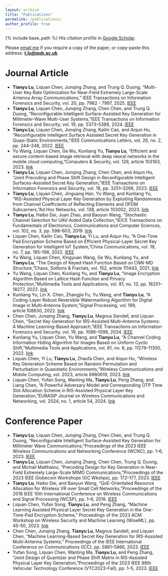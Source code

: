```yaml
---
layout: archive
title: "Publications"
permalink: /publications/
author_profile: true
---
```

{% include base_path %}
His citation profile in [Google Scholar](https://scholar.google.com/citations?user=EyknLkwAAAAJ&hl=en).

Please [email me](mailto:t.lu@qub.ac.uk) if you require a copy of the paper, or copy-paste this address: **t.lu@qub.ac.uk**.




<!-- # Preprint  -->

# Journal Article
* **Tianyu Lu**, Liquan Chen, Junqing Zhang, and Trung Q. Duong, “Multi-User Key Rate Optimization for Near-Field Extremely Large-Scale Antenna Array Communications,” IEEE Transactions on Information Forensics and Security, vol. 20, pp. 7982 - 7997, 2025. [IEEE](https://ieeexplore.ieee.org/document/11104139)
* **Tianyu Lu**, Liquan Chen, Junqing Zhang, Chen Chen, and Trung Q. Duong, “Reconfigurable Intelligent Surface-Assisted Key Generation for Millimeter-Wave Multi-User Systems,”IEEE Transactions on Information Forensics and Security, vol. 19, pp. 5373–5388, 2024. [IEEE](https://ieeexplore.ieee.org/document/10520332) 
* **Tianyu Lu**, Liquan Chen, Junqing Zhang, Kailin Cao, and Aiqun Hu, “Reconfigurable Intelligent Surface Assisted Secret Key Generation in Quasi-Static Environments,”IEEE Communications Letters, vol. 26, no. 2, pp. 244–248, 2022. [IEEE](https://ieeexplore.ieee.org/document/9627160)
* Yu Wang, Liquan Chen, Ge Wu, Kunliang Yu, **Tianyu Lu**, “Efficient and secure content-based image retrieval with deep neural networks in the mobile cloud computing,”Computers & Security, vol. 128, article 103163, 2023. [link](https://doi.org/10.1016/j.cose.2023.103163)
* **Tianyu Lu**, Liquan Chen, Junqing Zhang, Chen Chen, and Aiqun Hu, “Joint Precoding and Phase Shift Design in Reconfigurable Intelligent Surfaces-Assisted Secret Key Generation,”IEEE Transactions on Information Forensics and Security, vol. 18, pp. 3251–3266, 2023. [IEEE](https://ieeexplore.ieee.org/document/10106070)
* **Tianyu Lu**, Liquan Chen, Jinguang Han, Yu Wang, and Kunliang Yu, “RIS-Assisted Physical Layer Key Generation by Exploiting Randomness from Channel Coefficients of Reflecting Elements and OFDM Subcarriers,”Ad Hoc Networks, vol. 138, article 103002, 2023. [link](https://doi.org/10.1016/j.adhoc.2022.103002)
* **Tianyu Lu**, Haibo Dai, Juan Zhao, and Baoyun Wang, “Stochastic Channel Selection for UAV-Aided Data Collection,”IEICE Transactions on Fundamentals of Electronics, Communications and Computer Sciences, vol. 102, no. 3, pp. 598–603, 2019. [link](https://search.ieice.org/bin/summary.php?id=e102-a_3_598)
* Liquan Chen, Kailin Cao, **Tianyu Lu**, Yi Lu, and Aiqun Hu, “A One-Time Pad Encryption Scheme Based on Efficient Physical-Layer Secret Key Generation for Intelligent IoT System,”China Communications, vol. 19, no. 7, pp. 185–196, 2022. [IEEE](https://ieeexplore.ieee.org/document/9837858)
* Yu Wang, Liquan Chen, Xingyuan Wang, Ge Wu, Kunliang Yu, and **Tianyu Lu**, “The Design of Keyed Hash Function Based on CNN-MD Structure,”Chaos, Solitons & Fractals, vol. 152, article 111443, 2021. [link](https://doi.org/10.1016/j.chaos.2021.111443)
* Yu Wang, Liquan Chen, Kunliang Yu, and **Tianyu Lu**, “Image Encryption Algorithm Based on Lattice Hash Function and Privacy Protection,”Multimedia Tools and Applications, vol. 81, no. 13, pp. 18251–18277, 2022. [link](https://link.springer.com/article/10.1007/s11042-022-12254-0)
* Kunliang Yu, Lin X. Chen, Zhangjie Fu, Yu Wang, and **Tianyu Lu**, “A Coding-Layer Robust Reversible Watermarking Algorithm for Digital Image in Multi‑Antenna System,”Signal Processing, vol. 199, article 108630, 2022. [link](https://doi.org/10.1016/j.sigpro.2022.108630)
* Chen Chen, Junqing Zhang, **Tianyu Lu**, Magnus Sandell, and Liquan Chen, “Secret Key Generation for IRS-Assisted Multi-Antenna Systems: A Machine Learning-Based Approach,”IEEE Transactions on Information Forensics and Security, vol. 19, pp. 1086–1098, 2024. [IEEE](https://ieeexplore.ieee.org/document/10315046) 
* Kunliang Yu, Liquan Chen, Yu Wang, and **Tianyu Lu**, “A Channel Coding Information Hiding Algorithm for Images Based on Uniform Cyclic Shift,”Multimedia Tools and Applications, vol. 81, no. 8, pp. 11279–11300, 2022. [link](https://link.springer.com/article/10.1007/s11042-021-12090-8)
* Liquan Chen, Yi Lu, **Tianyu Lu**, Zhaofa Chen, and Aiqun Hu, “Wireless Key Generation Scheme Based on Random Permutation and Perturbation in Quasistatic Environments,”Wireless Communications and Mobile Computing, vol. 2023, article 6980619, 2023. [link](https://www.hindawi.com/journals/wcmc/2023/6980619/)
* Liquan Chen, Yufan Song, Wanting Ma, **Tianyu Lu**, Peng Zhang, and Liang Chen, “A Powerful Adversary Model and Corresponding OTP Time Slot Allocation Scheme in RIS-Assisted Physical Layer Key Generation,”EURASIP Journal on Wireless Communications and Networking, vol. 2024, no. 1, article 54, 2024. [link](https://jwcn-eurasipjournals.springeropen.com/articles/10.1186/s13638-024-02338-w)

# Conference Paper
* **Tianyu Lu**, Liquan Chen, Junqing Zhang, Chen Chen, and Trung Q. Duong, “Reconfigurable Intelligent Surface-Assisted Key Generation for Millimeter Wave Communications,”Proceedings of the 2023 IEEE Wireless Communications and Networking Conference (WCNC), pp. 1–6, 2023. [IEEE](https://ieeexplore.ieee.org/document/10119128)
* **Tianyu Lu**, Liquan Chen, Junqing Zhang, Chen Chen, Trung Q. Duong, and Michail Matthaiou, “Precoding Design for Key Generation in Near-Field Extremely Large-Scale MIMO Communications,”Proceedings of the 2023 IEEE Globecom Workshops (GC Wkshps), pp. 172–177, 2023. [IEEE](https://ieeexplore.ieee.org/document/10464921) 
* **Tianyu Lu**, Haibo Dai, and Baoyun Wang, “QoE-Orientated Resource Allocation for Wireless VR over Small Cell Networks,”Proceedings of the 2018 IEEE 10th International Conference on Wireless Communications and Signal Processing (WCSP), pp. 1–6, 2018. [IEEE](https://ieeexplore.ieee.org/document/8555683)
* Liquan Chen, Yufan Song, **Tianyu Lu**, and Peng Zhang, “Machine Learning Assisted Physical Layer Secret Key Generation in the One-Time-Pad Encryption Scheme,” Proceedings of the 2023 ACM Workshop on Wireless Security and Machine Learning (WiseML), pp. 45–50, 2023. [link](https://doi.org/10.1016/j.sigpro.2022.108630)
* Chen Chen, Junqing Zhang, **Tianyu Lu**, Magnus Sandell, and Liquan Chen, “Machine Learning-Based Secret Key Generation for IRS-Assisted Multi-Antenna Systems,” Proceedings of the IEEE International Conference on Communications (ICC), pp. 5861–5866, 2023. [IEEE](https://ieeexplore.ieee.org/document/10279041)
* Yufan Song, Liquan Chen, Wanting Ma, **Tianyu Lu**, and Peng Zhang, “Joint Design of Quantizer and Phase Shift Matrix in RIS-Assisted Physical Layer Key Generation,”Proceedings of the 2023 IEEE 98th Vehicular Technology Conference (VTC2023-Fall), pp. 1–5, 2023. [IEEE](https://ieeexplore.ieee.org/document/10333811)  
 
